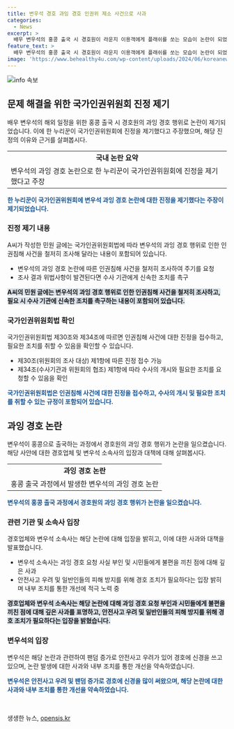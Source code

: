 ```yaml
---
title: 변우석 경호 과잉 경호 인권위 제소 사건으로 사과
categories:
  - News
excerpt: >
  배우 변우석의 홍콩 출국 시 경호원이 라운지 이용객에게 플래쉬를 쏘는 모습이 논란이 되었다. 이에 한 누리꾼이 국가인권위원회에 변우석의 과잉경호 논란에 대한 진정을 제기했는데, 이에 대한 관련 법 조항과 진정 내용이 소개됐다. 해당 논란에 대해 경호업체 대표는 과잉 경호를 요청한 적은 없었고, 사과의 뜻을 표하며 안전사고 우려로부터 경호를 위해 노력하고 있다고 설명했다. 이에 대한 관련 사항이 요약됐다.
feature_text: >
  배우 변우석의 홍콩 출국 시 경호원이 라운지 이용객에게 플래쉬를 쏘는 모습이 논란이 되었다. 이에 한 누리꾼이 국가인권위원회에 변우석의 과잉경호 논란에 대한 진정을 제기했는데, 이에 대한 관련 법 조항과 진정 내용이 소개됐다. 해당 논란에 대해 경호업체 대표는 과잉 경호를 요청한 적은 없었고, 사과의 뜻을 표하며 안전사고 우려로부터 경호를 위해 노력하고 있다고 설명했다. 이에 대한 관련 사항이 요약됐다.
image: 'https://www.behealthy4u.com/wp-content/uploads/2024/06/koreanews.jpg'
---
```


<p><img src="https://www.behealthy4u.com/wp-content/uploads/2024/06/koreanews.jpg" alt="info 속보" /></p>

<h2 data-ke-size="size26">문제 해결을 위한 국가인권위원회 진정 제기</h2>

<p data-ke-size="size16">배우 변우석의 해외 일정을 위한 홍콩 출국 시 경호원의 과잉 경호 행위로 논란이 제기되었습니다. 이에 한 누리꾼이 국가인권위원회에 진정을 제기했다고 주장했으며, 해당 진정의 이유와 근거를 살펴봅시다.</p>

<table>
    <tr>
        <td style="text-align: center; height: 17px;"><b>국내 논란 요약</b></td>
    </tr>
    <tr>
        <td>변우석의 과잉 경호 논란으로 한 누리꾼이 국가인권위원회에 진정을 제기했다고 주장</td>
    </tr>
</table>

<p><b><span style="color: #1a5490;">한 누리꾼이 국가인권위원회에 변우석 과잉 경호 논란에 대한 진정을 제기했다는 주장이 제기되었습니다.</span></b></p>

<h3>진정 제기 내용</h3>

<p data-ke-size="size16">A씨가 작성한 민원 글에는 국가인권위원회법에 따라 변우석의 과잉 경호 행위로 인한 인권침해 사건을 철저히 조사해 달라는 내용이 포함되어 있습니다.</p>

<ul>
    <li>변우석의 과잉 경호 논란에 따른 인권침해 사건을 철저히 조사하여 주기를 요청</li>
    <li>조사 결과 위법사항이 발견된다면 수사 기관에게 신속한 조치를 촉구</li>
</ul>

<p><b><span style="background-color: #21538527;">A씨의 민원 글에는 변우석의 과잉 경호 행위로 인한 인권침해 사건을 철저히 조사하고, 필요 시 수사 기관에 신속한 조치를 촉구하는 내용이 포함되어 있습니다.</span></b></p>

<h3>국가인권위원회법 확인</h3>

<p data-ke-size="size16">국가인권위원회법 제30조와 제34조에 따르면 인권침해 사건에 대한 진정을 접수하고, 필요한 조치를 취할 수 있음을 확인할 수 있습니다.</p>

<ul>
    <li>제30조(위원회의 조사 대상) 제1항에 따른 진정 접수 가능</li>
    <li>제34조(수사기관과 위원회의 협조) 제1항에 따라 수사의 개시와 필요한 조치를 요청할 수 있음을 확인</li>
</ul>

<p><b><span style="color: #1a5490;">국가인권위원회법은 인권침해 사건에 대한 진정을 접수하고, 수사의 개시 및 필요한 조치를 취할 수 있는 규정이 포함되어 있습니다.</span></b></p>

<h2 data-ke-size="size26">과잉 경호 논란</h2>

<p data-ke-size="size16">변우석이 홍콩으로 출국하는 과정에서 경호원의 과잉 경호 행위가 논란을 일으켰습니다. 해당 사안에 대한 경호업체 및 변우석 소속사의 입장과 대책에 대해 살펴봅시다.</p>

<table>
    <tr>
        <td style="text-align: center; height: 17px;"><b>과잉 경호 논란</b></td>
    </tr>
    <tr>
        <td>홍콩 출국 과정에서 발생한 변우석의 과잉 경호 논란</td>
    </tr>
</table>

<p><b><span style="color: #1a5490;">변우석의 홍콩 출국 과정에서 경호원의 과잉 경호 행위가 논란을 일으켰습니다.</span></b></p>

<h3>관련 기관 및 소속사 입장</h3>

<p data-ke-size="size16">경호업체와 변우석 소속사는 해당 논란에 대해 입장을 밝히고, 이에 대한 사과와 대책을 발표했습니다.</p>

<ul>
    <li>변우석 소속사는 과잉 경호 요청 사실 부인 및 시민들에게 불편을 끼친 점에 대해 깊은 사과</li>
    <li>안전사고 우려 및 일반인들의 피해 방지를 위해 경호 조치가 필요하다는 입장 밝히며 내부 조치를 통한 개선에 적극 노력 중</li>
</ul>

<p><b><span style="background-color: #21538527;">경호업체와 변우석 소속사는 해당 논란에 대해 과잉 경호 요청 부인과 시민들에게 불편을 끼친 점에 대해 깊은 사과를 표명하고, 안전사고 우려 및 일반인들의 피해 방지를 위해 경호 조치가 필요하다는 입장을 밝혔습니다.</span></b></p>

<h3>변우석의 입장</h3>

<p data-ke-size="size16">변우석은 해당 논란과 관련하여 팬덤 증가로 안전사고 우려가 있어 경호에 신경을 쓰고 있으며, 논란 발생에 대한 사과와 내부 조치를 통한 개선을 약속하였습니다.</p>

<p><b><span style="color: #1a5490;">변우석은 안전사고 우려 및 팬덤 증가로 경호에 신경을 많이 써왔으며, 해당 논란에 대한 사과와 내부 조치를 통한 개선을 약속하였습니다.</span></b></p>

<p data-ke-size="size16">&nbsp;</p>
생생한 뉴스, <a href="https://opensis.kr" rel="dofollow">opensis.kr</a>


